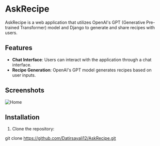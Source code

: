 # AskRecipe

 AskRecipe is a web application that utilizes OpenAI's GPT (Generative Pre-trained Transformer) model and Django to generate and share recipes with users.

## Features

- **Chat Interface**: Users can interact with the application through a chat interface.
- **Recipe Generation**: OpenAI's GPT model generates recipes based on user inputs.

## Screenshots

![Home](screenshots/foodss.png)


## Installation

1. Clone the repository:

git clone https://github.com/Datirsayali12/AskRecipe.git
